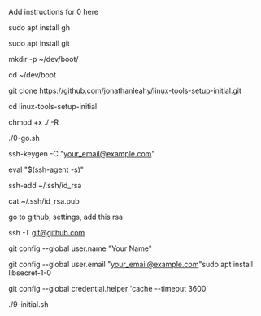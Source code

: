 Add instructions for 0 here

sudo apt install gh

sudo apt install git

mkdir -p ~/dev/boot/

cd ~/dev/boot

git clone https://github.com/jonathanleahy/linux-tools-setup-initial.git

cd linux-tools-setup-initial

chmod +x ./ -R

./0-go.sh

ssh-keygen -C "your_email@example.com"

eval "$(ssh-agent -s)"

ssh-add ~/.ssh/id_rsa

cat ~/.ssh/id_rsa.pub

go to github, settings, add this rsa

ssh -T git@github.com

git config --global user.name "Your Name"

git config --global user.email "your_email@example.com"sudo apt install libsecret-1-0

git config --global credential.helper 'cache --timeout 3600'

./9-initial.sh

